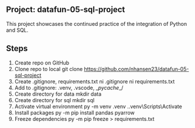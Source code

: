 ## Project: datafun-05-sql-project
This project showcases the continued practice of the integration
of Python and SQL.

## Steps
1. Create repo on GitHub
2. Clone repo to local
    git clone https://github.com/nhansen23/datafun-05-sql-project
3. Create .gitignore, requirements.txt
    ni .gitignore
    ni requirements.txt
4. Add to .gitignore: .venv\, .vscode\, \__pycache__/
5. Create directory for data
    mkdir data
6. Create directory for sql
    mkdir sql
7. Activate virtual environment
    py -m venv .venv
    .\.venv\Scripts\Activate
8. Install packages
    py -m pip install pandas pyarrow
9. Freeze dependencies
    py -m pip freeze > requirements.txt

